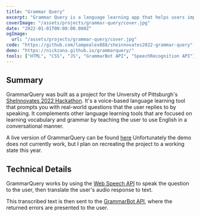 ```yaml
---
title: "Grammar Query"
excerpt: "Grammar Query is a language learning app that helps users improve their grammar skills through interactive quizzes and exercises."
coverImage: "/assets/projects/grammar-query/cover.jpg"
date: "2022-01-01T00:00:00.000Z"
ogImage:
  url: "/assets/projects/grammar-query/cover.jpg"
code: "https://github.com/lampealex888/sheinnovates2022-grammar-query"
demo: "https://nickzana.github.io/grammarquery/"
tools: ["HTML", "CSS", "JS", "GrammarBot API", "SpeechRecognition API"]
---
```


## Summary

GrammarQuery was built as a project for the Unversity of Pittsburgh's [SheInnovates 2022 Hackathon](http://sheinnovates.us/). It's a voice-based language learning tool that prompts you with real-world questions that the user replies to by speaking. It complements other language learning tools that are focused on learning vocabulary and grammar by teaching the user to use English in a conversational manner.

A live version of GrammarQuery can be found [here](https://nickzana.github.io/grammarquery/) Unfortunately the demo does not currently work, but I plan on recreating the project to a working state this year.

## Technical Details

GrammarQuery works by using the [Web Speech API](https://developer.mozilla.org/en-US/docs/Web/API/Web_Speech_API) to speak the question to the user, then translate the user's audio response to text.

This transcribed text is then sent to the [GrammarBot API](https://www.grammarbot.io/), where the returned errors are presented to the user.
